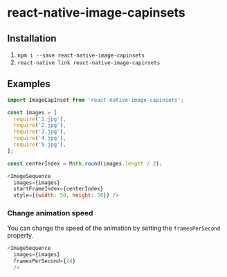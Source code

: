 # react-native-image-capinsets


## Installation

1. `npm i --save react-native-image-capinsets`
2. `react-native link react-native-image-capinsets`


## Examples

```javascript
import ImageCapInset from 'react-native-image-capinsets';

const images = [
  require('1.jpg'),
  require('2.jpg'),
  require('3.jpg'),
  require('4.jpg'),
  require('5.jpg'),
];

const centerIndex = Math.round(images.length / 2);

<ImageSequence
  images={images}
  startFrameIndex={centerIndex}
  style={{width: 50, height: 50}} />
```

### Change animation speed
You can change the speed of the animation by setting the `framesPerSecond` property.

```javascript
<ImageSequence
  images={images}
  framesPerSecond={24}
  />
```
